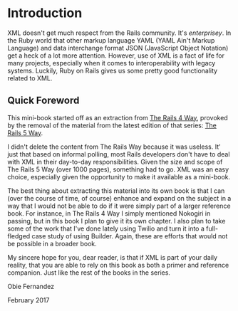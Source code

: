 # Introduction

XML doesn't get much respect from the Rails community. It's
*enterprisey*. In the Ruby world that other markup language YAML (YAML
Ain't Markup Language) and data interchange format JSON (JavaScript
Object Notation) get a heck of a lot more attention. However, use of XML
is a fact of life for many projects, especially when it comes to
interoperability with legacy systems. Luckily, Ruby on Rails gives us
some pretty good functionality related to XML.

## Quick Foreword

This mini-book started off as an extraction from [The Rails 4 Way](http://leanpub.com/tr4w), provoked by the removal of the material from the latest edition of that series: [The Rails 5 Way](http://leanpub.com/tr5w).

I didn't delete the content from The Rails Way because it was useless. It' just that based on informal polling, most Rails developers don't have to deal with XML in their day-to-day responsibilities. Given the size and scope of The Rails 5 Way (over 1000 pages), something had to go. XML was an easy choice, especially given the opportunity to make it available as a mini-book.

The best thing about extracting this material into its own book is that I can (over the course of time, of course) enhance and expand on the subject in a way that I would not be able to do if it were simply part of a larger reference book. For instance, in The Rails 4 Way I simply mentioned Nokogiri in passing, but in this book I plan to give it its own chapter. I also plan to take some of the work that I've done lately using Twilio and turn it into a full-fledged case study of using Builder. Again, these are efforts that would not be possible in a broader book.

My sincere hope for you, dear reader, is that if XML is part of your daily reality, that you are able to rely on this book as both a primer and reference companion. Just like the rest of the books in the series.

Obie Fernandez

February 2017



